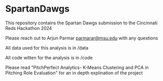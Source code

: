 # SpartanDawgs

This repository contains the Spartan Dawgs submission to the Cincinnati Reds Hackathon 2024

Please reach out to Arjun Parmar parmarar@msu.edu with any questions 




 All data used for this analysis is in /data 

 All code witten for the analysis is in /code

 Please read "PitchPerfect Analytics- K-Means Clustering and PCA in Pitching Role Evaluation" for an in depth explination of the project

